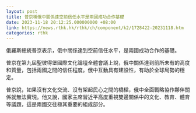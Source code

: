 ```yaml
---
layout: post
title: 普京稱俄中關係達空前信任水平是兩國成功合作基礎
date: 2023-11-18 20:12:25.000000000 +08:00
link: https://news.rthk.hk/rthk/ch/component/k2/1728422-20231118.htm
categories: rthk
---
```


俄羅斯總統普京表示，俄中關係達到空前信任水平，是兩國成功合作的基礎。

普京在第九屆聖彼得堡國際文化論壇全體會議上說，俄中關係達到前所未有的高度和質量，包括兩國之間的信任程度。俄中互動具有建設性，有助於全球局勢的穩定。

普京說，如果沒有文化交流、沒有架起民心之間的橋樑，俄中全面戰略協作夥伴關係就無法實現。他又說，國家主席習近平高度重視雙邊關係中的文化、教育、體育等議題，這是兩國交往極其重要的組成部分。
